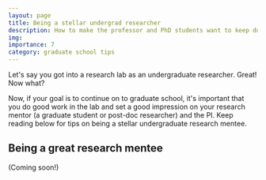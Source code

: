 ```yaml
---
layout: page
title: Being a stellar undergrad researcher
description: How to make the professor and PhD students want to keep doing research with you
img:
importance: 7
category: graduate school tips
---
```


Let's say you got into a research lab as an undergraduate researcher. Great! Now what?

Now, if your goal is to continue on to graduate school, it's important that you do good work in the lab and set a good impression on your research mentor (a graduate student or post-doc researcher) and the PI. Keep reading below for tips on being a stellar undergraduate research mentee.

## Being a great research mentee

(Coming soon!)